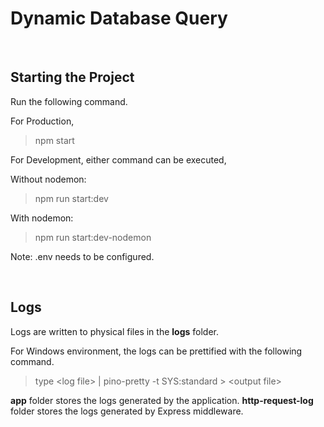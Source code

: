 # Dynamic Database Query

<br/>

## Starting the Project

Run the following command.

For Production,

> npm start

For Development, either command can be executed,

Without nodemon:

> npm run start:dev

With nodemon:

> npm run start:dev-nodemon

Note: .env needs to be configured.

<br/>

## Logs

Logs are written to physical files in the **logs** folder.

For Windows environment, the logs can be prettified with the following command.

> type \<log file> | pino-pretty -t SYS:standard > \<output file>

**app** folder stores the logs generated by the application.
**http-request-log** folder stores the logs generated by Express middleware.
